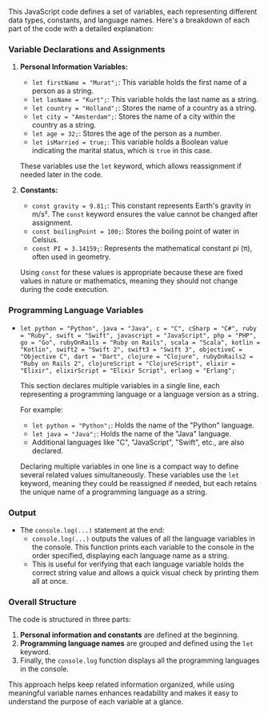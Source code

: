 This JavaScript code defines a set of variables, each representing different data types, constants, and language names. Here's a breakdown of each part of the code with a detailed explanation:

### Variable Declarations and Assignments

1. **Personal Information Variables:**

   - `let firstName = "Murat";`: This variable holds the first name of a person as a string.
   - `let lasName = "Kurt";`: This variable holds the last name as a string.
   - `let country = "Holland";`: Stores the name of a country as a string.
   - `let city = "Amsterdam";`: Stores the name of a city within the country as a string.
   - `let age = 32;`: Stores the age of the person as a number.
   - `let isMarried = true;`: This variable holds a Boolean value indicating the marital status, which is `true` in this case.

   These variables use the `let` keyword, which allows reassignment if needed later in the code.

2. **Constants:**

   - `const gravity = 9.81;`: This constant represents Earth's gravity in m/s². The `const` keyword ensures the value cannot be changed after assignment.
   - `const boilingPoint = 100;`: Stores the boiling point of water in Celsius.
   - `const PI = 3.14159;`: Represents the mathematical constant pi (π), often used in geometry.

   Using `const` for these values is appropriate because these are fixed values in nature or mathematics, meaning they should not change during the code execution.

### Programming Language Variables

- `let python = "Python", java = "Java", c = "C", cSharp = "C#", ruby = "Ruby", swift = "Swift", javascript = "JavaScript", php = "PHP", go = "Go", rubyOnRails = "Ruby on Rails", scala = "Scala", kotlin = "Kotlin", swift2 = "Swift 2", swift3 = "Swift 3", objectiveC = "Objective C", dart = "Dart", clojure = "Clojure", rubyOnRails2 = "Ruby on Rails 2", clojureScript = "ClojureScript", elixir = "Elixir", elixirScript = "Elixir Script", erlang = "Erlang";`

  This section declares multiple variables in a single line, each representing a programming language or a language version as a string.

  For example:

  - `let python = "Python";`: Holds the name of the "Python" language.
  - `let java = "Java";`: Holds the name of the "Java" language.
  - Additional languages like "C", "JavaScript", "Swift", etc., are also declared.

  Declaring multiple variables in one line is a compact way to define several related values simultaneously. These variables use the `let` keyword, meaning they could be reassigned if needed, but each retains the unique name of a programming language as a string.

### Output

- The `console.log(...)` statement at the end:
  - `console.log(...)` outputs the values of all the language variables in the console. This function prints each variable to the console in the order specified, displaying each language name as a string.
  - This is useful for verifying that each language variable holds the correct string value and allows a quick visual check by printing them all at once.

### Overall Structure

The code is structured in three parts:

1. **Personal information and constants** are defined at the beginning.
2. **Programming language names** are grouped and defined using the `let` keyword.
3. Finally, the `console.log` function displays all the programming languages in the console.

This approach helps keep related information organized, while using meaningful variable names enhances readability and makes it easy to understand the purpose of each variable at a glance.
